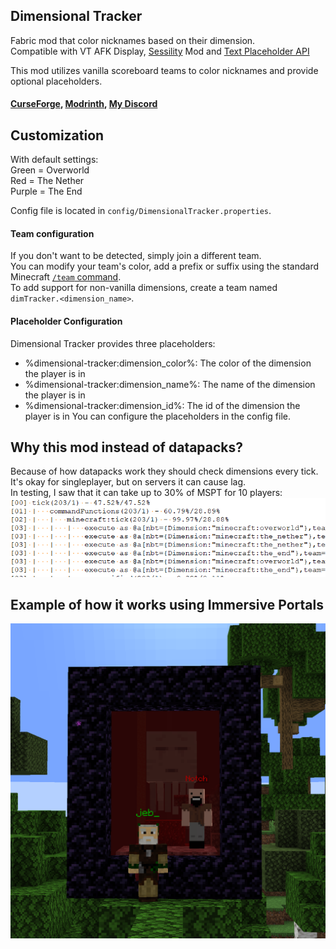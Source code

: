 ## Dimensional Tracker

Fabric mod that color nicknames based on their dimension.  
Compatible with VT AFK Display, [Sessility](https://modrinth.com/mod/sessility) Mod and [Text Placeholder API](https://modrinth.com/mod/placeholder-api)

This mod utilizes vanilla scoreboard teams to color nicknames and provide optional placeholders.

#### [CurseForge](https://legacy.curseforge.com/minecraft/mc-mods/dimensional-tracker), [Modrinth](https://modrinth.com/mod/dimensionaltracker), [My Discord](https://discord.gg/UY4nhvUzaK)

## Customization  
With default settings:  
Green = Overworld  
Red = The Nether  
Purple = The End  

Config file is located in `config/DimensionalTracker.properties`.

#### Team configuration
If you don't want to be detected, simply join a different team.  
You can modify your team's color, add a prefix or suffix using the standard Minecraft [`/team` command](https://minecraft.wiki/w/Commands/team).  
To add support for non-vanilla dimensions, create a team named `dimTracker.<dimension_name>`.

#### Placeholder Configuration
Dimensional Tracker provides three placeholders:
   - %dimensional-tracker:dimension_color%: The color of the dimension the player is in
   - %dimensional-tracker:dimension_name%: The name of the dimension the player is in
   - %dimensional-tracker:dimension_id%: The id of the dimension the player is in
You can configure the placeholders in the config file.

## Why this mod instead of datapacks?  
Because of how datapacks work they should check dimensions every tick. It's okay for singleplayer, but on servers it can cause lag.  
In testing, I saw that it can take up to 30% of MSPT for 10 players:
![img.png](datapack.webp)

## Example of how it works using Immersive Portals

![image.webp](image.webp)